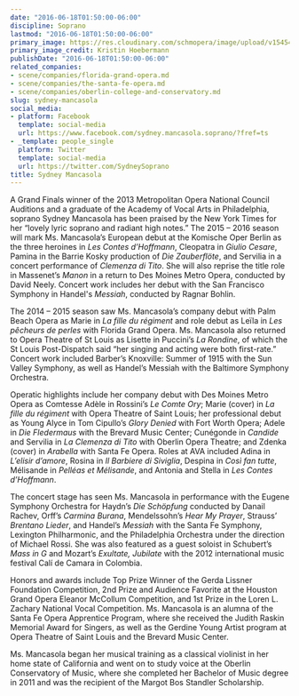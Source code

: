 ```yaml
---
date: "2016-06-18T01:50:00-06:00"
discipline: Soprano
lastmod: "2016-06-18T01:50:00-06:00"
primary_image: https://res.cloudinary.com/schmopera/image/upload/v1545409169/media/webhook-uploads/1466235856310/2016-06-19---Sydney---Hoebermann.jpg.jpg
primary_image_credit: Kristin Hoebermann
publishDate: "2016-06-18T01:50:00-06:00"
related_companies:
- scene/companies/florida-grand-opera.md
- scene/companies/the-santa-fe-opera.md
- scene/companies/oberlin-college-and-conservatory.md
slug: sydney-mancasola
social_media:
- platform: Facebook
  template: social-media
  url: https://www.facebook.com/sydney.mancasola.soprano/?fref=ts
- _template: people_single
  platform: Twitter
  template: social-media
  url: https://twitter.com/SydneySoprano
title: Sydney Mancasola
---
```


A Grand Finals winner of the 2013 Metropolitan Opera National Council Auditions and a graduate of the Academy of Vocal Arts in Philadelphia, soprano Sydney Mancasola has been praised by the New York Times for her “lovely lyric soprano and radiant high notes.” The 2015 – 2016 season will mark Ms. Mancasola’s European debut at the Komische Oper Berlin as the three heroines in *Les Contes d’Hoffmann*, Cleopatra in *Giulio Cesare*, Pamina in the Barrie Kosky production of *Die Zauberflöte*, and Servilia in a concert performance of *Clemenza di Tito*. She will also reprise the title role in Massenet’s *Manon* in a return to Des Moines Metro Opera, conducted by David Neely. Concert work includes her debut with the San Francisco Symphony in Handel's *Messiah*, conducted by Ragnar Bohlin.

The 2014 – 2015 season saw Ms. Mancasola’s company debut with Palm Beach Opera as Marie in *La fille du régiment* and role debut as Leïla in *Les pêcheurs de perles* with Florida Grand Opera. Ms. Mancasola also returned to Opera Theatre of St Louis as Lisette in Puccini’s *La Rondine*, of which the St Louis Post-Dispatch said “her singing and acting were both first-rate.”  Concert work included Barber’s Knoxville: Summer of 1915 with the Sun Valley Symphony, as well as Handel’s Messiah with the Baltimore Symphony Orchestra.

Operatic highlights include her company debut with Des Moines Metro Opera as Comtesse Adèle in Rossini’s *Le Comte Ory*; Marie (cover) in *La fille du régiment* with Opera Theatre of Saint Louis; her professional debut as Young Alyce in Tom Cipullo’s *Glory Denied* with Fort Worth Opera; Adele in *Die Fledermaus* with the Brevard Music Center; Cunégonde in *Candide* and Servilia in *La Clemenza di Tito* with Oberlin Opera Theatre; and Zdenka (cover) in *Arabella* with Santa Fe Opera. Roles at AVA included Adina in *L’elisir d’amore*, Rosina in *Il Barbiere di Siviglia*, Despina in *Così fan tutte*, Mélisande in *Pelléas et Mélisande*, and Antonia and Stella in *Les Contes d’Hoffmann*.

The concert stage has seen Ms. Mancasola in performance with the Eugene Symphony Orchestra for Haydn’s *Die Schöpfung* conducted by Danail Rachev, Orff’s *Carmina Burana*, Mendelssohn’s *Hear My Prayer*, Strauss’ *Brentano Lieder*, and Handel’s *Messiah* with the Santa Fe Symphony, Lexington Philharmonic, and the Philadelphia Orchestra under the direction of Michael Rossi. She was also featured as a guest soloist in Schubert’s *Mass in G* and Mozart’s *Exultate, Jubilate* with the 2012 international music festival Calí de Camara in Colombia.

Honors and awards include Top Prize Winner of the Gerda Lissner Foundation Competition, 2nd Prize and Audience Favorite at the Houston Grand Opera Eleanor McCollum Competition, and 1st Prize in the Loren L. Zachary National Vocal Competition. Ms. Mancasola is an alumna of the Santa Fe Opera Apprentice Program, where she received the Judith Raskin Memorial Award for Singers, as well as the Gerdine Young Artist program at Opera Theatre of Saint Louis and the Brevard Music Center.

Ms. Mancasola began her musical training as a classical violinist in her home state of California and went on to study voice at the Oberlin Conservatory of Music, where she completed her Bachelor of Music degree in 2011 and was the recipient of the Margot Bos Standler Scholarship. 

